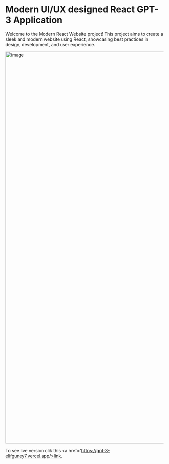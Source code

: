 # Modern UI/UX designed React GPT-3 Application

Welcome to the Modern React Website project! This project aims to create a sleek and modern website using React, showcasing best practices in design, development, and user experience.

<img width="1243" alt="image" src="https://github.com/elifguney7/react-GPT3-website/assets/93092434/45d7f2e1-0e6d-48d9-b520-31ea947e139e">

To see live version clik this <a href='https://gpt-3-elifguney7.vercel.app/>link</a>. 
